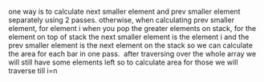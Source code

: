one way is to calculate next smaller element and prev smaller element separately using 2 passes.
otherwise, when calculating prev smaller element, for element i when you pop the greater elements on stack, for the element on top of stack the next smaller element is the element i and the prev smaller element is the next element on the stack so we can calculate the area for each bar in one pass.
​
after traversing over the whole array we will still have some elements left so to calculate area for those we will traverse till i=n